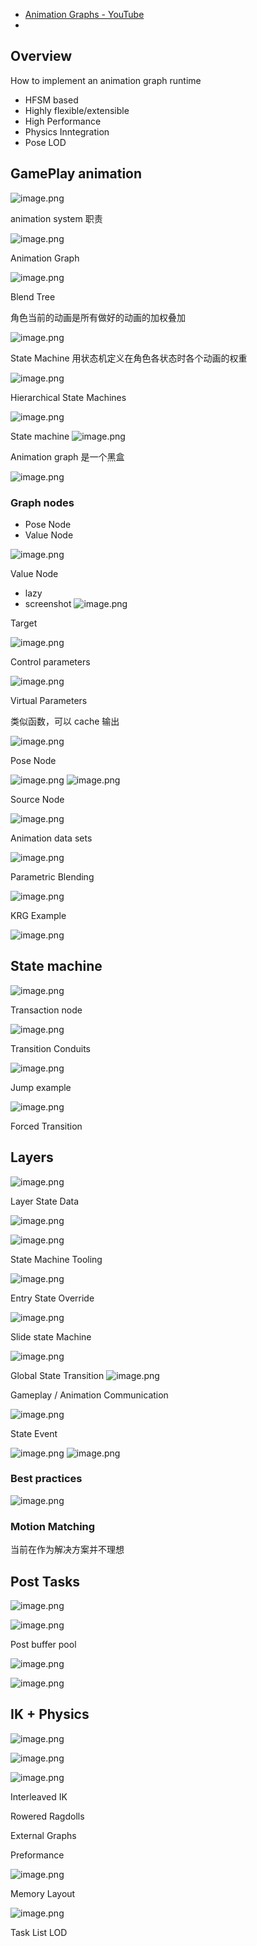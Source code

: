- [Animation Graphs - YouTube](https://www.youtube.com/watch?v=R-T3Mk5oDHI&t=1s)
- 
## Overview
How to implement an animation graph runtime

- HFSM based
- Highly flexible/extensible
- High Performance
- Physics Inntegration
- Pose LOD


## GamePlay animation

![image.png](https://image-1253155090.cos.ap-nanjing.myqcloud.com/202307121620417.png)


animation system 职责

![image.png](https://image-1253155090.cos.ap-nanjing.myqcloud.com/202307121625420.png)

Animation Graph

![image.png](https://image-1253155090.cos.ap-nanjing.myqcloud.com/202307121628587.png)

Blend Tree

角色当前的动画是所有做好的动画的加权叠加

![image.png](https://image-1253155090.cos.ap-nanjing.myqcloud.com/202307121629478.png)

State Machine
用状态机定义在角色各状态时各个动画的权重

![image.png](https://image-1253155090.cos.ap-nanjing.myqcloud.com/202307121632816.png)

Hierarchical State Machines

![image.png](https://image-1253155090.cos.ap-nanjing.myqcloud.com/202307121639100.png)

State machine
![image.png](https://image-1253155090.cos.ap-nanjing.myqcloud.com/202307121646703.png)

Animation graph 是一个黑盒

![image.png](https://image-1253155090.cos.ap-nanjing.myqcloud.com/202307121648790.png)

### Graph nodes

- Pose Node
- Value Node

![image.png](https://image-1253155090.cos.ap-nanjing.myqcloud.com/202307121716818.png)

Value Node
- lazy
- screenshot
![image.png](https://image-1253155090.cos.ap-nanjing.myqcloud.com/202307121720024.png)

Target

![image.png](https://image-1253155090.cos.ap-nanjing.myqcloud.com/202307121723824.png)

Control parameters

![image.png](https://image-1253155090.cos.ap-nanjing.myqcloud.com/202307121724537.png)

Virtual Parameters

类似函数，可以 cache 输出

![image.png](https://image-1253155090.cos.ap-nanjing.myqcloud.com/202307121726918.png)

Pose Node

![image.png](https://image-1253155090.cos.ap-nanjing.myqcloud.com/202307121729066.png)
![image.png](https://image-1253155090.cos.ap-nanjing.myqcloud.com/202307121744927.png)

Source Node

![image.png](https://image-1253155090.cos.ap-nanjing.myqcloud.com/202307121746430.png)

Animation data sets

![image.png](https://image-1253155090.cos.ap-nanjing.myqcloud.com/202307121747292.png)

Parametric Blending

![image.png](https://image-1253155090.cos.ap-nanjing.myqcloud.com/202307131004345.png)

KRG Example

![image.png](https://image-1253155090.cos.ap-nanjing.myqcloud.com/202307131008636.png)

## State machine

![image.png](https://image-1253155090.cos.ap-nanjing.myqcloud.com/202307131011119.png)

Transaction node

![image.png](https://image-1253155090.cos.ap-nanjing.myqcloud.com/202307131011586.png)

Transition Conduits

![image.png](https://image-1253155090.cos.ap-nanjing.myqcloud.com/202307131019287.png)

Jump example

![image.png](https://image-1253155090.cos.ap-nanjing.myqcloud.com/202307131022413.png)

Forced Transition

## Layers

![image.png](https://image-1253155090.cos.ap-nanjing.myqcloud.com/202307131103065.png)

Layer State Data

![image.png](https://image-1253155090.cos.ap-nanjing.myqcloud.com/202307131106311.png)

![image.png](https://image-1253155090.cos.ap-nanjing.myqcloud.com/202307131140915.png)

State Machine Tooling

![image.png](https://image-1253155090.cos.ap-nanjing.myqcloud.com/202307131357432.png)

Entry State Override

![image.png](https://image-1253155090.cos.ap-nanjing.myqcloud.com/202307131359878.png)

Slide state Machine

![image.png](https://image-1253155090.cos.ap-nanjing.myqcloud.com/202307131400971.png)

Global State Transition
![image.png](https://image-1253155090.cos.ap-nanjing.myqcloud.com/202307131408525.png)

Gameplay / Animation Communication

![image.png](https://image-1253155090.cos.ap-nanjing.myqcloud.com/202307131413357.png)

State Event

![image.png](https://image-1253155090.cos.ap-nanjing.myqcloud.com/202307131419150.png)
![image.png](https://image-1253155090.cos.ap-nanjing.myqcloud.com/202307131424570.png)

### Best practices

![image.png](https://image-1253155090.cos.ap-nanjing.myqcloud.com/202307131427904.png)

### Motion Matching

当前在作为解决方案并不理想

## Post Tasks

![image.png](https://image-1253155090.cos.ap-nanjing.myqcloud.com/202307131432300.png)


![image.png](https://image-1253155090.cos.ap-nanjing.myqcloud.com/202307131432089.png)


Post buffer pool

![image.png](https://image-1253155090.cos.ap-nanjing.myqcloud.com/202307131434186.png)

![image.png](https://image-1253155090.cos.ap-nanjing.myqcloud.com/202307131436123.png)

## IK + Physics

![image.png](https://image-1253155090.cos.ap-nanjing.myqcloud.com/202307131455882.png)

![image.png](https://image-1253155090.cos.ap-nanjing.myqcloud.com/202307131517790.png)

![image.png](https://image-1253155090.cos.ap-nanjing.myqcloud.com/202307131603449.png)

Interleaved IK

Rowered Ragdolls

External Graphs

Preformance

![image.png](https://image-1253155090.cos.ap-nanjing.myqcloud.com/202307131618612.png)

Memory Layout

![image.png](https://image-1253155090.cos.ap-nanjing.myqcloud.com/202307131622302.png)

Task List LOD